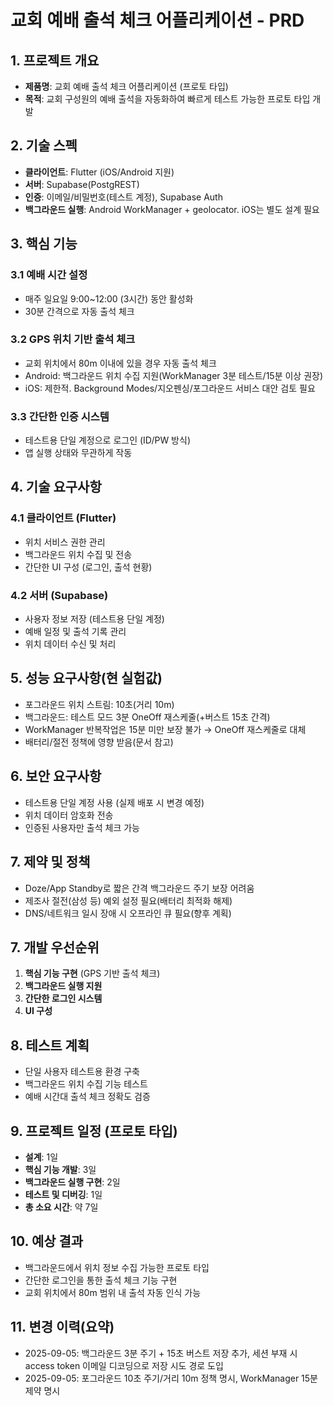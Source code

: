 # 교회 예배 출석 체크 어플리케이션 - PRD

## 1. 프로젝트 개요
- **제품명**: 교회 예배 출석 체크 어플리케이션 (프로토 타입)
- **목적**: 교회 구성원의 예배 출석을 자동화하여 빠르게 테스트 가능한 프로토 타입 개발

## 2. 기술 스펙
- **클라이언트**: Flutter (iOS/Android 지원)
- **서버**: Supabase(PostgREST)
- **인증**: 이메일/비밀번호(테스트 계정), Supabase Auth
- **백그라운드 실행**: Android WorkManager + geolocator. iOS는 별도 설계 필요

## 3. 핵심 기능
### 3.1 예배 시간 설정
- 매주 일요일 9:00~12:00 (3시간) 동안 활성화
- 30분 간격으로 자동 출석 체크

### 3.2 GPS 위치 기반 출석 체크
- 교회 위치에서 80m 이내에 있을 경우 자동 출석 체크
- Android: 백그라운드 위치 수집 지원(WorkManager 3분 테스트/15분 이상 권장)
- iOS: 제한적. Background Modes/지오펜싱/포그라운드 서비스 대안 검토 필요

### 3.3 간단한 인증 시스템
- 테스트용 단일 계정으로 로그인 (ID/PW 방식)
- 앱 실행 상태와 무관하게 작동

## 4. 기술 요구사항
### 4.1 클라이언트 (Flutter)
- 위치 서비스 권한 관리
- 백그라운드 위치 수집 및 전송
- 간단한 UI 구성 (로그인, 출석 현황)

### 4.2 서버 (Supabase)
- 사용자 정보 저장 (테스트용 단일 계정)
- 예배 일정 및 출석 기록 관리
- 위치 데이터 수신 및 처리

## 5. 성능 요구사항(현 실험값)
- 포그라운드 위치 스트림: 10초(거리 10m)
- 백그라운드: 테스트 모드 3분 OneOff 재스케줄(+버스트 15초 간격)
- WorkManager 반복작업은 15분 미만 보장 불가 → OneOff 재스케줄로 대체
- 배터리/절전 정책에 영향 받음(문서 참고)

## 6. 보안 요구사항
- 테스트용 단일 계정 사용 (실제 배포 시 변경 예정)
- 위치 데이터 암호화 전송
- 인증된 사용자만 출석 체크 가능

## 7. 제약 및 정책
- Doze/App Standby로 짧은 간격 백그라운드 주기 보장 어려움
- 제조사 절전(삼성 등) 예외 설정 필요(배터리 최적화 해제)
- DNS/네트워크 일시 장애 시 오프라인 큐 필요(향후 계획)

## 7. 개발 우선순위
1. **핵심 기능 구현** (GPS 기반 출석 체크)
2. **백그라운드 실행 지원**
3. **간단한 로그인 시스템**
4. **UI 구성**

## 8. 테스트 계획
- 단일 사용자 테스트용 환경 구축
- 백그라운드 위치 수집 기능 테스트
- 예배 시간대 출석 체크 정확도 검증

## 9. 프로젝트 일정 (프로토 타입)
- **설계**: 1일
- **핵심 기능 개발**: 3일
- **백그라운드 실행 구현**: 2일
- **테스트 및 디버깅**: 1일
- **총 소요 시간**: 약 7일

## 10. 예상 결과
- 백그라운드에서 위치 정보 수집 가능한 프로토 타입
- 간단한 로그인을 통한 출석 체크 기능 구현
- 교회 위치에서 80m 범위 내 출석 자동 인식 가능

## 11. 변경 이력(요약)
- 2025-09-05: 백그라운드 3분 주기 + 15초 버스트 저장 추가, 세션 부재 시 access token 이메일 디코딩으로 저장 시도 경로 도입
- 2025-09-05: 포그라운드 10초 주기/거리 10m 정책 명시, WorkManager 15분 제약 명시
